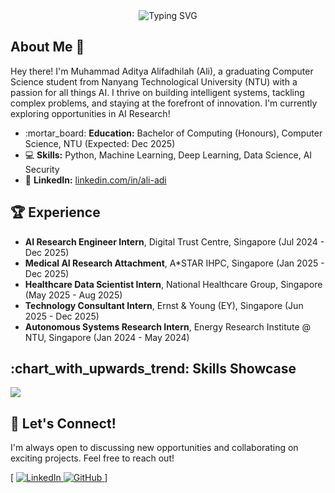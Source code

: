 <div align="center">

<img src="https://readme-typing-svg.herokuapp.com/?font=Fira%20Code&center=true&vCenter=true&width=600&height=45&lines=Muhammad+Aditya+Alifadhilah;AI+Enthusiast;Data+Scientist;Always+Learning!" alt="Typing SVG" />

</div>

## About Me 👋

Hey there! I'm Muhammad Aditya Alifadhilah (Ali), a graduating Computer Science student from Nanyang Technological University (NTU) with a passion for all things AI. I thrive on building intelligent systems, tackling complex problems, and staying at the forefront of innovation. I'm currently exploring opportunities in AI Research!

*   :mortar\_board: **Education:** Bachelor of Computing (Honours), Computer Science, NTU (Expected: Dec 2025)
*   :computer: **Skills:** Python, Machine Learning, Deep Learning, Data Science, AI Security
*   :link: **LinkedIn:** [linkedin.com/in/ali-adi](https://www.linkedin.com/in/ali-adi)

## :trophy:  Experience

*   **AI Research Engineer Intern**, Digital Trust Centre, Singapore (Jul 2024 - Dec 2025)
*   **Medical AI Research Attachment**, A\*STAR IHPC, Singapore (Jan 2025 - Dec 2025)
*   **Healthcare Data Scientist Intern**, National Healthcare Group, Singapore (May 2025 - Aug 2025)
*   **Technology Consultant Intern**, Ernst & Young (EY), Singapore (Jun 2025 - Dec 2025)
*   **Autonomous Systems Research Intern**, Energy Research Institute @ NTU, Singapore (Jan 2024 - May 2024)

## :chart\_with\_upwards\_trend: Skills Showcase

<p align="left">
<a href="https://skillicons.dev">
    <img src="https://skillicons.dev/icons?i=py,cpp,pytorch,tensorflow,docker,git,github,linux" />
</a>
</p>

## :handshake: Let's Connect!

I'm always open to discussing new opportunities and collaborating on exciting projects. Feel free to reach out!

[
  <a href="https://www.linkedin.com/in/yourlinkedinprofile/" rel="noreferrer">
    <img
      src="https://img.shields.io/badge/LinkedIn-blue?style=for-the-badge&logo=linkedin&logoColor=white"
      alt="LinkedIn"
    />
  </a>
  <a href="https://github.com/yourgithubusername" rel="noreferrer">
    <img
      src="https://img.shields.io/badge/GitHub-black?style=for-the-badge&logo=github&logoColor=white"
      alt="GitHub"
    />
  </a>
]

<div align="center">
  <img src="https://komarev.com/ghpvc/?username=ali-adi&style=flat-square&color=blue" alt=""/>
</div>
